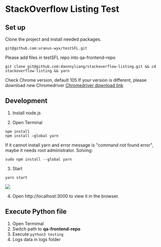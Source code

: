 # StackOverflow Listing Test

## Set up
Clone the project and install needed packages.

```code 
git@github.com:uranus-wyx/testSFL.git
```

Please add files in testSFL repo into qa-frontend-repo
```code=\
git clone git@github.com:dannnyliang/stackoverflow-listing.git && cd stackoverflow-listing && yarn
```

Check Chrome version, default 105
If your version is different, please download new Chromedriver
[Chromedriver download link](https://chromedriver.chromium.org/downloads)

## Development
1. Install node.js

2. Open Terminal
```code=
npm install
npm install —global yarn
```

If it cannot install yarn and error message is "command not found error", maybe it needs root administrator.
Solving:
```code
sudo npm install --global yarn
```

3. Start

```code
yarn start
```
![](https://i.imgur.com/ULrbGNd.png)

4. Open http://localhost:3000 to view it in the browser.

## Execute Python file
1. Open Termimal
2. Switch path to **qa-frontend-repo**
3. Execute ```python3 testing```
4. Logs data in logs folder
